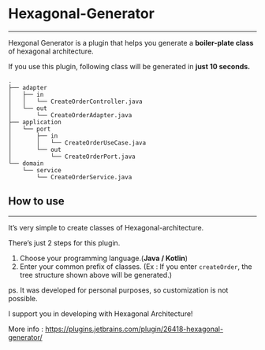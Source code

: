 # Hexagonal-Generator

---

Hexgonal Generator is a plugin that helps you generate a **boiler-plate class** of hexagonal architecture.

If you use this plugin, following class will be generated in **just 10 seconds.**

```
.
├── adapter
│   ├── in
│   │   └── CreateOrderController.java
│   └── out
│       └── CreateOrderAdapter.java
├── application
│   └── port
│       ├── in
│       │   └── CreateOrderUseCase.java
│       └── out
│           └── CreateOrderPort.java
└── domain
    └── service
        └── CreateOrderService.java
```

## How to use

---

It’s very simple to create classes of Hexagonal-architecture.

There’s just 2 steps for this plugin.

1. Choose your programming language.(**Java / Kotlin**)
2. Enter your common prefix of classes.
   (Ex : If you enter `createOrder`, the tree structure shown above will be generated.)

ps. It was developed for personal purposes, so customization is not possible.

I support you in developing with Hexagonal Architecture!

More info : https://plugins.jetbrains.com/plugin/26418-hexagonal-generator/
